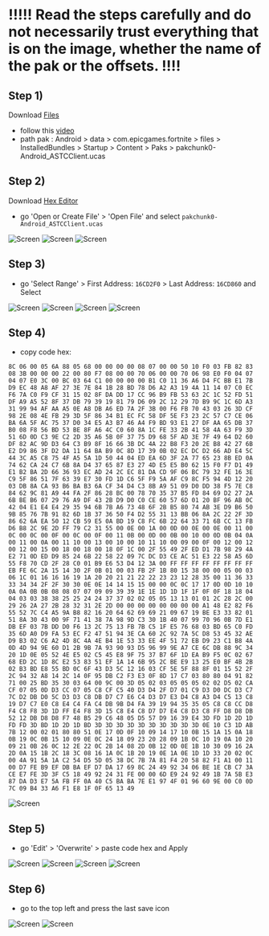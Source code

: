 # !!!!! Read the steps carefully and do not necessarily trust everything that is on the image, whether the name of the pak or the offsets. !!!!
## Step 1)
Download [Files](https://play.google.com/store/apps/details?id=com.marc.files) 
- follow this [video](https://youtu.be/8N6MFhZ8XlY?si=ULY7uNq79dFiOSix)
- path pak : Android > data > com.epicgames.fortnite > files > InstalledBundles > Startup > Content > Paks > pakchunk0-Android_ASTCClient.ucas

## Step 2)
Download [Hex Editor](https://play.google.com/store/apps/details?id=tk.yunus.hexeditor)
- go 'Open or Create File' > 'Open File' and select ```pakchunk0-Android_ASTCClient.ucas```

![Screen](../../Assets/OrangeCopy/OrangeCopy1.jpg)
![Screen](../../Assets/OrangeCopy/OrangeCopy2.jpg)
![Screen](../../Assets/OrangeCopy/OrangeCopy3.jpg)

## Step 3)
- go 'Select Range' > First Address: ```16CD2F0``` > Last Address: ```16CD860``` and Select

![Screen](../../Assets/OrangeCopy/OrangeCopy4.jpg)
![Screen](../../Assets/OrangeCopy/OrangeCopy5.jpg)
![Screen](../../Assets/OrangeCopy/OrangeCopy6.jpg)
![Screen](../../Assets/OrangeCopy/OrangeCopy7.jpg)

## Step 4)
- copy code hex: 

```
8C 06 00 05 6A 88 05 68 00 00 00 00 08 07 00 00 50 10 F0 03 FB 82 83 08 3B 00 00 00 22 00 80 F7 08 00 00 70 06 00 00 70 06 98 E0 F0 04 07 04 07 E0 3C 00 BC 03 64 C1 00 00 00 00 B1 C0 11 36 A6 D4 FC BB E1 7B D9 EC 48 A8 AF 27 3E 7E 84 1B 28 BD 78 D6 A2 A3 19 4A 11 14 07 C0 EC F6 7A C0 F9 CF 31 15 02 8F DA DD 17 CC 96 B9 FB 53 63 2C 1C 52 FD 51 DF A9 A5 52 8F 37 DB 79 39 19 81 79 D6 09 2C 12 29 7D B9 9C 1C 6D A3 31 99 94 AF AA A5 0E A8 DB A6 ED 7A 2F 3B 00 F6 FB 70 43 03 26 3D CF 98 2E 08 4E FB 29 3D 5F 86 34 B1 EC FC 58 DF 5E F3 23 2C 57 C7 CE 06 BA 6A 5F AC 75 37 D0 34 E5 A3 B7 46 A4 F9 BD 93 E1 27 DF AA 65 DB 37 B0 08 F8 56 BD 53 BE 8F A6 4C C0 60 8A 1C FE 33 2B 41 58 4A 63 F9 3D 51 6D 0D C3 9E C2 2D 35 A6 5B 0F 37 75 D9 68 5F AD 3E 7F 49 64 D2 60 DF 82 AC 9D D3 64 C3 B9 8F 16 66 3B DC 4A 22 B8 F3 20 2E B8 42 27 6B E2 D9 86 3F D2 DA 11 64 BA B9 0C 8D 17 39 0B 02 EC DC D2 66 AD E4 5C 44 3C A5 C8 75 4F A5 5A 1D 50 44 04 ED EA 6D 3F 2A 77 65 23 8B ED 0A 74 62 CA 24 C7 6B 8A D4 37 65 87 E3 27 4D E5 E5 B0 62 15 F0 F7 D1 49 E1 B2 BA 2D 66 36 93 EC AD 24 2C EC 81 DA CD 9F 06 BC 79 32 FE 16 3E C9 5F 86 51 7F 63 39 E7 30 FD 1D C6 5F F9 5A AF C9 8C F5 94 4D 12 20 03 DB 8A CA 93 B6 BA B3 6A CF 34 D4 C3 8B A9 51 09 D0 DD 38 F5 7E C8 84 62 9C 81 A9 44 FA 2F 86 28 BC 00 78 70 35 37 B5 FD 84 69 D2 27 2A 6B BE B6 07 29 76 A9 DF 43 2B D9 D0 C0 CE 60 57 6D 01 20 BF 96 AB 0C 42 04 E1 E4 E4 29 35 94 6B 7B A6 73 48 6F 2B B5 80 74 AB 3E D9 B6 50 9B 85 76 7B 91 82 6D 1B 37 36 50 F4 D2 55 31 13 BB 06 8A 2C 22 2F 3D 86 62 6A EA 50 12 CB 59 E5 0A BD 19 C8 FC 6B 22 64 33 71 6B CC 13 FB D6 B8 2C 9E 2D FF 79 C2 31 55 00 0E 00 1A 00 0D 00 0E 00 0E 00 11 00 0C 00 0C 00 0F 00 0C 00 0F 00 11 0B 00 0D 00 0B 00 10 00 0D 0B 04 0A 00 11 00 0A 00 11 10 00 13 00 10 00 10 11 10 00 09 00 0F 00 12 00 12 00 12 00 15 00 18 00 18 00 18 0F 1C 00 2F 55 49 2F ED D1 7B 98 29 4A E2 71 0D ED D9 85 24 6B 22 58 22 09 7C DC D3 CE AC 51 E3 22 58 A5 6D 55 F8 70 CD 2F 28 C0 01 B9 E6 53 D4 12 3A 00 FF FF FF FF FF FF FF FF EB FE 6C 2A 15 14 30 2F 0B 01 00 03 FB 2F 1B 80 15 38 00 00 05 00 03 06 1C 01 16 16 16 19 1A 20 20 21 21 22 22 23 23 12 28 35 00 11 36 33 33 34 34 2F 2F 30 30 0E 0E 14 14 15 15 00 00 0C 0C 17 17 0D 0D 10 10 0A 0A 0B 0B 08 08 07 07 09 09 39 39 1E 1E 1D 1D 1F 1F 0F 0F 18 18 04 04 03 03 38 38 25 25 24 24 37 37 02 02 05 05 13 13 01 01 2C 28 2C 00 29 26 2A 27 2B 28 32 31 2E 2D 00 00 00 00 00 00 00 00 A1 48 E2 82 F6 55 52 7C C4 A5 9A B8 82 16 20 64 62 69 69 21 09 67 19 BE E3 33 82 01 51 8A 30 43 00 9F 71 41 38 7A 98 9D C3 30 1B 40 07 99 70 96 0B 7D E1 DB EF 03 7B DD D0 F6 13 2C 75 13 FB 7B C5 1F E5 76 68 03 BD 65 C0 FD 35 6D A0 D9 FA 53 EC F2 47 51 94 3E CA 60 2C 92 7A 5C D8 53 45 32 AE D9 B3 02 C6 A2 4D 8C 4A 4E B4 1E 53 33 EE 4F 51 72 EB D9 23 C1 B8 4A 0D 4D 94 9E 60 D1 2B 9B 7A 93 90 93 D5 96 99 9E A7 CE 6C DB 88 9C 34 20 1D 0E 05 52 4E E5 02 C5 45 E8 9F 75 37 B7 6F 1D EA B9 F5 0C 02 67 68 ED 2C 1D 8C E2 53 83 51 EF 1A 14 6B 95 2C BE E9 13 25 E0 BF 4B 2B 02 B3 BD E8 55 BD 0C 6F 43 D3 5C 12 16 03 CF 5E 5F 88 8F 01 15 52 2F 2C 94 32 A8 14 2C 14 0F 95 DB C2 F3 E3 0F 8D 17 C7 03 80 80 04 91 82 71 00 25 BD 35 30 03 64 00 9C 00 3D 05 02 03 05 05 05 02 02 D5 02 CA CF 07 05 0D D3 CC 07 05 C8 CF C5 40 D3 D4 2F D7 01 C9 D3 D0 DC D3 C7 7C D2 DB D0 5C D3 D3 C8 DB D7 C7 E6 C4 D3 D7 E3 D4 C8 A3 D4 C5 13 C8 19 D7 C7 E0 C8 E4 C4 FA C4 DB 9B D4 FA 39 19 94 35 35 05 C8 C8 CC D8 F4 C8 F8 3D 1D FF E4 F8 3D 15 C8 E4 C8 D7 D7 E4 C8 D3 C8 FF D8 D8 DB 52 12 DB D8 D8 F7 48 B5 29 C6 48 05 D5 57 D9 16 39 E4 3D FD 1D 2D 1D FD FD 3D BD 1D 2D 1D BD 3D 3D 3D 3D 3D 3D 3D 3D 3D 3D 0E 10 C3 1D AB 7B 12 00 02 01 80 80 51 0E 17 0D 0F 10 09 14 17 10 0B 15 1A 15 0A 18 0B 19 0C 0B 15 10 09 0E 0C 24 18 09 23 20 28 09 1B 0C 10 19 0A 10 20 09 21 0B 26 0C 12 2E 22 0C 2B 14 08 2D 0B 12 0D 0E 1B 10 30 09 16 2A 2D 0A 15 1B 2C 18 3C 08 16 1A 0C 1B 20 19 0E 1A 0E 1D 1D 33 20 02 0C 00 4A 91 5A 1A C2 54 D5 5D 05 38 DC 7B 7A 81 F4 20 58 82 F1 A1 00 11 00 D7 FE B9 EF DB BA EF D7 DA 17 69 8C 24 49 92 34 06 BE 1E CB C7 3A CE E7 FE 3D 3F C5 18 49 92 24 31 FE 00 00 6D E9 24 92 49 1B 7A 5B E3 87 DA D3 E7 5A FB FF 0A 40 C5 BA BA 7E E1 97 4F 01 96 60 9E 00 C0 0D 7C 09 B4 33 A6 F1 E8 1F 0F 65 13 49
```

![Screen](../../Assets/OrangeCopy/OrangeCopy9.jpg)

## Step 5)
- go 'Edit' > 'Overwrite' > paste code hex and Apply

![Screen](../../Assets/OrangeCopy/OrangeCopy5e.jpg)
![Screen](../../Assets/OrangeCopy/OrangeCopy8.jpg)
![Screen](../../Assets/OrangeCopy/OrangeCopy10.jpg)
![Screen](../../Assets/OrangeCopy/OrangeCopy11.jpg)

## Step 6)
- go to the top left and press the last save icon

![Screen](../../Assets/OrangeCopy/OrangeCopy18.jpg)
![Screen](../../Assets/OrangeCopy/OrangeCopy19.jpg)